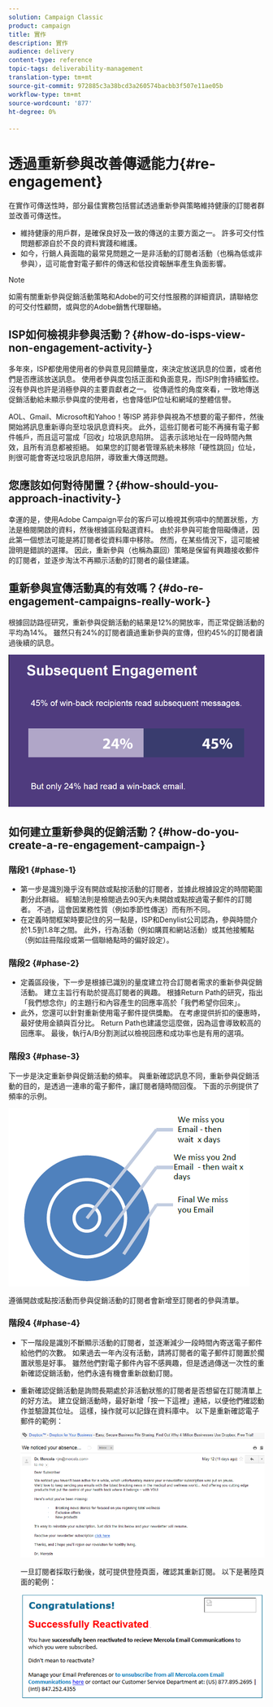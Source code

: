```yaml
---
solution: Campaign Classic
product: campaign
title: 實作
description: 實作
audience: delivery
content-type: reference
topic-tags: deliverability-management
translation-type: tm+mt
source-git-commit: 972885c3a38bcd3a260574bacbb3f507e11ae05b
workflow-type: tm+mt
source-wordcount: '877'
ht-degree: 0%

---
```



# 透過重新參與改善傳遞能力{#re-engagement}

在實作可傳送性時，部分最佳實務包括嘗試透過重新參與策略維持健康的訂閱者群並改善可傳送性。

* 維持健康的用戶群，是確保良好及一致的傳送的主要方面之一。 許多可交付性問題都源自於不良的資料實踐和維護。
* 如今，行銷人員面臨的最常見問題之一是非活動的訂閱者活動（也稱為低或非參與），這可能會對電子郵件的傳送和低投資報酬率產生負面影響。

>[!NOTE]
>
>如需有關重新參與促銷活動策略和Adobe的可交付性服務的詳細資訊，請聯絡您的可交付性顧問，或與您的Adobe銷售代理聯絡。

## ISP如何檢視非參與活動？{#how-do-isps-view-non-engagement-activity-}

多年來，ISP都使用使用者的參與意見回饋量度，來決定放送訊息的位置，或者他們是否應該放送訊息。 使用者參與度包括正面和負面意見，而ISP則會持續監控。 沒有參與也許是消極參與的主要貢獻者之一。 從傳遞性的角度來看，一致地傳送促銷活動給未顯示參與度的使用者，也會降低IP位址和網域的整體信譽。

AOL、Gmail、Microsoft和Yahoo！等ISP 將非參與視為不想要的電子郵件，然後開始將訊息重新導向至垃圾訊息資料夾。 此外，這些訂閱者可能不再擁有電子郵件帳戶，而且這可當成「回收」垃圾訊息陷阱。 這表示該地址在一段時間內無效，且所有消息都被拒絕。 如果您的訂閱者管理系統未移除「硬性跳回」位址，則很可能會寄送垃圾訊息陷阱，導致重大傳送問題。

## 您應該如何對待閒置？{#how-should-you-approach-inactivity-}

幸運的是，使用Adobe Campaign平台的客戶可以檢視其例項中的閒置狀態，方法是檢閱開啟的資料，然後根據區段點選資料。 由於非參與可能會阻礙傳遞，因此第一個想法可能是將訂閱者從資料庫中移除。 然而，在某些情況下，這可能被證明是錯誤的選擇。 因此，重新參與（也稱為贏回）策略是保留有興趣接收郵件的訂閱者，並逐步淘汰不再顯示活動的訂閱者的最佳建議。

## 重新參與宣傳活動真的有效嗎？{#do-re-engagement-campaigns-really-work-}

根據回訪路徑研究，重新參與促銷活動的結果是12%的開放率，而正常促銷活動的平均為14%。 雖然只有24%的訂閱者讀過重新參與的宣傳，但約45%的訂閱者讀過後續的訊息。

![](assets/deliverability_implementation_1.png)

## 如何建立重新參與的促銷活動？{#how-do-you-create-a-re-engagement-campaign-}

### 階段1 {#phase-1}

* 第一步是識別幾乎沒有開啟或點按活動的訂閱者，並據此根據設定的時間範圍劃分此群組。 經驗法則是檢閱過去90天內未開啟或點按過電子郵件的訂閱者。 不過，這會因業務性質（例如季節性傳送）而有所不同。
* 在定義時間框架時要記住的另一點是，ISP和Denylist公司認為，參與時間介於1.5到1.8年之間。 此外，行為活動（例如購買和網站活動）或其他接觸點（例如註冊階段或第一個聯絡點時的偏好設定）。

### 階段2 {#phase-2}

* 定義區段後，下一步是根據已識別的量度建立符合訂閱者需求的重新參與促銷活動。 建立主旨行有助於提高訂閱者的興趣。 根據Return Path的研究，指出「我們想念你」的主題行和內容產生的回應率高於「我們希望你回來」。
* 此外，您還可以針對重新使用電子郵件提供獎勵。 在考慮提供折扣的優惠時，最好使用金額與百分比。 Return Path也建議您這麼做，因為這會導致較高的回應率。 最後，執行A/B分割測試以檢視回應和成功率也是有用的選項。

### 階段3 {#phase-3}

下一步是決定重新參與促銷活動的頻率。 與重新確認訊息不同，重新參與促銷活動的目的，是透過一連串的電子郵件，讓訂閱者隨時間回復。 下面的示例提供了頻率的示例。

![](assets/deliverability_implementation_2.png)

遵循開啟或點按活動而參與促銷活動的訂閱者會新增至訂閱者的參與清單。

### 階段4 {#phase-4}

* 下一階段是識別不斷顯示活動的訂閱者，並逐漸減少一段時間內寄送電子郵件給他們的次數。 如果過去一年內沒有活動，請將訂閱者的電子郵件訂閱置於擱置狀態是好事。 雖然他們對電子郵件內容不感興趣，但是透過傳送一次性的重新確認促銷活動，他們永遠有機會重新啟動訂閱。
* 重新確認促銷活動是詢問長期處於非活動狀態的訂閱者是否想留在訂閱清單上的好方法。 建立促銷活動時，最好新增「按一下這裡」連結，以便他們確認動作並驗證其位址。 這樣，操作就可以記錄在資料庫中。 以下是重新確認電子郵件的範例：

   ![](assets/deliverability_implementation_3.png)

   一旦訂閱者採取行動後，就可提供登陸頁面，確認其重新訂閱。 以下是著陸頁面的範例：

   ![](assets/deliverability_implementation_4.png)

